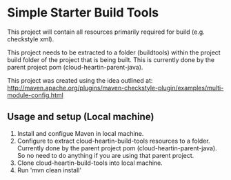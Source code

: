 # Simple Starter Build Tools

This project will contain all resources primarily required for build (e.g. checkstyle xml). 

This project needs to be extracted to a folder (buildtools) within the project build folder of the project that is being built. This is currently done by the parent project pom (cloud-heartin-parent-java). 

This project was created using the idea outlined at: http://maven.apache.org/plugins/maven-checkstyle-plugin/examples/multi-module-config.html

## Usage and setup (Local machine)

1. Install and configue Maven in local machine.
1. Configure to extract cloud-heartin-build-tools resources to a folder. Currently done by the parent project pom (cloud-heartin-parent-java). So no need to do anything if you are using that parent project.
1. Clone  cloud-heartin-build-tools into local machine.
1. Run 'mvn clean install'